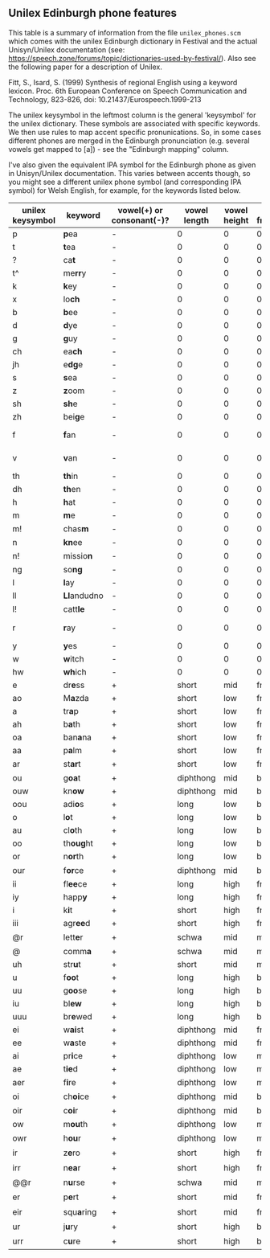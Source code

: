 
 ## Unilex Edinburgh phone features

This table is a summary of information from the file `unilex_phones.scm` which comes with the unilex Edinburgh dictionary in Festival and the actual Unisyn/Unilex documentation (see: https://speech.zone/forums/topic/dictionaries-used-by-festival/).  Also see the following paper for a description of Unilex. 

Fitt, S., Isard, S. (1999) Synthesis of regional English using a keyword lexicon. Proc. 6th European Conference on Speech Communication and Technology, 823-826, doi: 10.21437/Eurospeech.1999-213

The unilex keysymbol in the leftmost column is the general 'keysymbol' for the unilex dictionary.  These symbols are associated with specific keywords.  We then use rules to map accent specific pronunications.  So, in some cases different phones are merged in the Edinburgh pronunciation (e.g. several vowels get mapped to [a]) - see the "Edinburgh mapping" column.  

I've also given the equivalent IPA symbol for the Edinburgh phone as given in Unisyn/Unilex documentation. This varies between accents though, so you might see a different unilex phone symbol (and corresponding IPA symbol) for Welsh English, for example, for the keywords listed below.  


| unilex keysymbol | keyword | vowel(+) or consonant(-)? | vowel length | vowel height |  vowel frontness  |  vowel rounding |  consonant type |  consonant place  | consonant voicing | Edinburgh mapping | IPA | 
|-----------|----| ----|---|----|----|----|----|-----|---|---|---|
|p | **p**ea| - | 0 | 0 | 0 | 0 | stop | labial | - | p | p | 
| t | **t**ea | - | 0 | 0 | 0 | 0 | stop | alveolar | - | t | t |
| ? | ca**t**| - | 0 | 0 | 0 | 0 | stop | glottal | + | ? | ʔ |   
| t^ | me**rr**y | - | 0 | 0 | 0 | 0 | tap | alveolar | + | t^ | ɾ | 
| k | **k**ey | - | 0 | 0 | 0 | 0 | stop | velar | - | k | k| 
| x | lo**ch**| - | 0 | 0 | 0 | 0 | fricative | velar | - | x | x| 
| b | **b**ee | - | 0 | 0 | 0 | 0 | stop | labial | + | b | b| 
| d | **d**ye | - | 0 | 0 | 0 | 0 | stop | alveolar | + | d | d | 
| g | **g**uy | - | 0 | 0 | 0 | 0 | stop | velar | + | g | g | 
| ch | ea**ch** | - | 0 | 0 | 0 | 0 | affricate | palatal | - | ch | ʧ |
| jh | e**dg**e| - | 0 | 0 | 0 | 0 | affricate | palatal | + | jh | ʤ | 
| s | **s**ea | - | 0 | 0 | 0 | 0 | fricative | alveolar | - | s | s | 
| z | **z**oom |  - | 0 | 0 | 0 | 0 | fricative | alveolar | + | z | z | 
| sh | **sh**e  |  - | 0 | 0 | 0 | 0 | fricative | palatal | - | sh | ʃ |
| zh | bei**g**e| - | 0 | 0 | 0 | 0 | fricative | palatal | + | zh | ʒ | 
| f | **f**an | - | 0 | 0 | 0 | 0 | fricative | labio-dental | - | f | f| 
| v | **v**an | - | 0 | 0 | 0 | 0 | fricative | labio-dental | + | v | v | 
| th | **th**in |- | 0 | 0 | 0 | 0 | fricative | dental | - | th | θ |
| dh | **th**en |- | 0 | 0 | 0 | 0 | fricative | dental | + | dh | ð | 
| h | **h**at | - | 0 | 0 | 0 | 0 | fricative | 0 | - |  h | h | 
| m | **m**e | - | 0 | 0 | 0 | 0 | nasal | labial | + | m | m | 
| m! | chas**m** | - | 0 | 0 | 0 | 0 | nasal | labial | + | m! | m̩  |  
| n | **kn**ee | - | 0 | 0 | 0 | 0 | nasal | alveolar | + | n | n |  
| n! | missio**n** | - | 0 | 0 | 0 | 0 | nasal | alveolar | + | n! | n̩ |  
| ng | so**ng** | - | 0 | 0 | 0 | 0 | nasal | velar | + | ng | ŋ | 
| l | **l**ay | - | 0 | 0 | 0 | 0 | approximant | alveolar | + | l | ɫ  | 
| ll | **Ll**andudno | - | 0 | 0 | 0 | 0 | approximant | alveolar | + |l | ɫ  | 
| l! | catt**le** | - | 0 | 0 | 0 | 0 | approximant | alveolar | + | l! | l̩ | 
| r | **r**ay |  - | 0 | 0 | 0 | 0 | approximant | alveolar | + | r $\rightarrow$ t^ | ɹ $\rightarrow$ ɾ | 
| y | **y**es |         - | 0 | 0 | 0 | 0 | liquid | palatal | + | y | j | 
| w | **w**itch | - | 0 | 0 | 0 | 0 | liquid | labial | + | w | w | 
| hw | **wh**ich  | - | 0 | 0 | 0 | 0 | liquid | labial | + | hw | ʍ | 
| e | dr**e**ss | + | short | mid | front | -  | 0 | 0 | 0 | e | ɛ | 
| ao | M**a**zda | + | short | low | front | -  | 0 | 0 | 0 | a | a | 
| a | tr**a**p | + | short | low | front | -  | 0 | 0 | 0 | a  | a |
| ah | b**a**th | + | short | low | front | -  | 0 | 0 | 0 | a  | a |
| oa | ban**a**na | + | short | low | front | -  | 0 | 0 | 0 | a  | a |
| aa | p**a**lm | + | short | low | front | -  | 0 | 0 | 0 | a | a |
| ar | st**ar**t | + | short | low | front | -  | 0 | 0 | 0 | ar |  a<sup>ɹ</sup> |
| ou | g**oa**t | + | diphthong | mid | back | +  | 0 | 0 | 0 | ou | o | 
| ouw | kn**ow** | + | diphthong | mid | back | +  | 0 | 0 | 0 | ou | o | 
| oou | adi**o**s | + | long | low | back | +  | 0 | 0 | 0 |  oo | ɔ | 
| o | l**o**t | + | long | low | back | +  | 0 | 0 | 0 | oo | ɔ | 
| au | cl**o**th | + | long | low | back | +  | 0 | 0 | 0 | oo | ɔ |  
| oo | th**oug**ht | + | long | low | back | +  | 0 | 0 | 0 | oo | ɔ | 
| or | n**or**th |+ | long | low | back | +  | 0 | 0 | 0 | or | ɔɹ | 
| our | f**or**ce | + | diphthong | mid | back | +  | 0 | 0 | 0 | our | o<sup>ɹ</sup> |
| ii | fl**ee**ce | + | long | high | front | -  | 0 | 0 | 0 | ii | i | 
| iy | happ**y** | + | long | high | front | -  | 0 | 0 | 0 | iy | i | 
| i | k**i**t | + | short | high | front | -  | 0 | 0 | 0 | i | ɪ | 
| iii | agr**ee**d | + | short | high | front | -  | 0 | 0 | 0 | iii | i: | 
| @r | lett**e**r | + | schwa | mid | mid | -  | r | a | + | @r | ə<sup>ɹ</sup>  | 
| @ | comm**a** | + | schwa | mid | mid | -  | 0 | 0 | 0 | @ | ə | 
| uh | str**u**t | + | short | mid | mid | -  | 0 | 0 | 0 | uh | ʌ | 
| u | f**oo**t | + | long | high | back | +  | 0 | 0 | 0 | uu | ʉ | 
| uu | g**oo**se | + | long | high | back | +  | 0 | 0 | 0 | uu | ʉ | 
| iu | bl**ew** | + | long | high | back | +  | 0 | 0 | 0 | uu | ʉ |
| uuu | br**e**wed | + | long | high | back | +  | 0 | 0 | 0 | uuu | ʉ: |
| ei | w**ai**st | + | diphthong | mid | front | -  | 0 | 0 | 0 | ei | e |  
| ee | w**a**ste | + | diphthong | mid | front | -  | 0 | 0 | 0 | ei | e | 
| ai | pr**i**ce | + | diphthong | low | mid | -  | 0 | 0 | 0 | ai |  ʌi | 
| ae | t**ie**d | + | diphthong | low | mid | -  | 0 | 0 | 0 | ae | ae | 
| aer | f**i**re | + | diphthong | low | mid | -  | 0 | 0 | 0 |  aer | ae<sup>ɹ</sup>  |  
| oi | ch**oi**ce | + | diphthong | mid | back | +  | 0 | 0 | 0 | oi | ɔɪ| 
| oir | c**oi**r | + | diphthong | mid | back | +  | 0 | 0 | 0 | oir |  ɔɪ<sup>ɹ</sup>  | 
| ow | m**ou**th | + | diphthong | low | mid | -  | 0 | 0 | 0 | ow |  ʌʊ |
| owr | h**ou**r |  + | diphthong | low | mid | -  | 0 | 0 | 0 | owr |  ʌʊ<sup>ɹ</sup>  | 
| ir | z**e**ro | + | short | high | front | -  | 0 | 0 | 0 | ir | i<sup>ɹ</sup>  |
| irr | n**ea**r |  + | short | high | front | -  | 0 | 0 | 0 | irr | iː<sup>ɹ</sup>  | 
| @@r | n**u**rse | + | schwa | mid | mid | -  | 0 | 0 | 0 | @@r | ɜ<sup>ɹ</sup>  |
| er | p**e**rt | + | short | mid | front | -  | 0 | 0 | 0 | er | ɛ<sup>ɹ</sup>  | 
| eir | squ**a**ring | + | short | mid | front | -  | 0 | 0 | 0 | eir |  e<sup>ɹ</sup>  | 
| ur | j**u**ry |  + | short | high | back | +  | 0 | 0 | 0 |   ur | ʉ<sup>ɹ</sup>  | 
| urr | c**u**re |  + | short | high | back | +  | 0 | 0 | 0 |  urr |  ʉ:<sup>ɹ</sup>  | 

